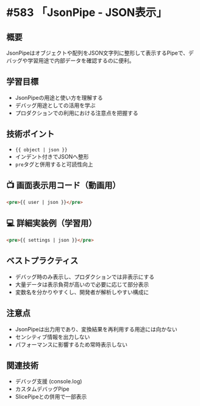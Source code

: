 # #583 「JsonPipe - JSON表示」

## 概要
JsonPipeはオブジェクトや配列をJSON文字列に整形して表示するPipeで、デバッグや学習用途で内部データを確認するのに便利。

## 学習目標
- JsonPipeの用途と使い方を理解する
- デバッグ用途としての活用を学ぶ
- プロダクションでの利用における注意点を把握する

## 技術ポイント
- `{{ object | json }}`
- インデント付きでJSONへ整形
- `pre`タグと併用すると可読性向上

## 📺 画面表示用コード（動画用）
```html
<pre>{{ user | json }}</pre>
```

## 💻 詳細実装例（学習用）
```html
<pre>{{ settings | json }}</pre>
```

## ベストプラクティス
- デバッグ時のみ表示し、プロダクションでは非表示にする
- 大量データは表示負荷が高いので必要に応じて部分表示
- 変数名を分かりやすくし、開発者が解析しやすい構成に

## 注意点
- JsonPipeは出力用であり、変換結果を再利用する用途には向かない
- センシティブ情報を出力しない
- パフォーマンスに影響するため常時表示しない

## 関連技術
- デバッグ支援 (console.log)
- カスタムデバッグPipe
- SlicePipeとの併用で一部表示
